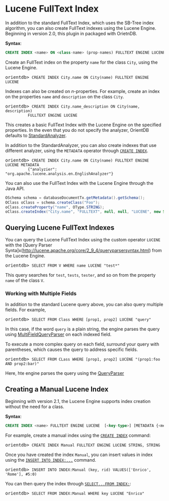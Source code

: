 # Lucene FullText Index

In addition to the standard FullText Index, which uses the SB-Tree index algorithm, you can also create FullText indexes using the Lucene Engine.  Beginning in version 2.0, this plugin in packaged with OrietnDB.

**Syntax**:

```sql
CREATE INDEX <name> ON <class-name> (prop-names) FULLTEXT ENGINE LUCENE
```

Create an FullText index on the property `name` for the class `City`, using the Lucene Engine.

<pre>
orientdb> <code class="lang-sql userinput">CREATE INDEX City.name ON City(name) FULLTEXT ENGINE LUCENE</code>
</pre>

Indexes can also be created on *n*-properties.  For example, create an index on the properties `name` and `description` on the class `City`.

<pre>
orientdb> <code class="lang-sql userinput">CREATE INDEX City.name_description ON City(name, description)
          FULLTEXT ENGINE LUCENE</code>
</pre>

This creates a basic FullText Index with the Lucene Engine on the specified properties.  In the even that you do not specify the analyzer, OrientDB defaults to [StandardAnalyzer](http://lucene.apache.org/core/4_7_0/analyzers-common/org/apache/lucene/analysis/standard/StandardAnalyzer.html).

In addition to the StandardAnalyzer, you can also create indexes that use different analyzer, using the `METADATA` operator through [`CREATE INDEX`](SQL-Create-Index.md).

<pre>
orientdb> <code class="lang-sql userinput">CREATE INDEX City.name ON City(name) FULLTEXT ENGINE LUCENE METADATA
          {"analyzier": "org.apache.lucene.analysis.en.EnglishAnalyzer"}</code>
</pre>

You can also use the FullText Index with the Lucene Engine through the Java API.

```java
OSchema schema = databaseDocumentTx.getMetadata().getSchema();
OClass oClass = schema.createClass("Foo");
oClass.createProperty("name", OType.STRING);
oClass.createIndex("City.name", "FULLTEXT", null, null, "LUCENE", new String[] { "name"});
```

## Querying Lucene FullText Indexes

You can query the Lucene FullText Index using the custom operator `LUCENE` with the [Query Parser Synta]x(http://lucene.apache.org/core/2_9_4/queryparsersyntax.html) from the Lucene Engine.

<pre>
orientdb> <code class='lang-sql userinput'>SELECT FROM V WHERE name LUCENE "test*"</code>
</pre>

This query searches for `test`, `tests`, `tester`, and so on from the property `name` of the class `V`.

### Working with Multiple Fields

In addition to the standard Lucene query above, you can also query multiple fields.  For example,

<pre>
orientdb> <code class="lang-sql userinput">SELECT FROM Class WHERE [prop1, prop2] LUCENE "query"</code>
</pre>

In this case, if the word `query` is a plain string, the engine parses the query using [MultiFieldQueryParser](http://lucene.apache.org/core/4_7_0/queryparser/org/apache/lucene/queryparser/classic/MultiFieldQueryParser.html) on each indexed field.

To execute a more complex query on each field, surround your query with parentheses, which causes the query to address specific fields.

<pre>
orientdb> <code class="lang-sql userinput">SELECT FROM CLass WHERE [prop1, prop2] LUCENE "(prop1:foo AND prop2:bar)"</code>
</pre>

Here, hte engine parses the query using the [QueryParser](http://lucene.apache.org/core/4_7_0/queryparser/org/apache/lucene/queryparser/classic/QueryParser.html)

## Creating a Manual Lucene Index

Beginning with version 2.1, the Lucene Engine supports index creation without the need for a class.

**Syntax**:

```sql
CREATE INDEX <name> FULLTEXT ENGINE LUCENE  [<key-type>] [METADATA {<metadata>}]
```

For example, create a manual index using the [`CREATE INDEX`](SQL-Create-Index.md) command:

<pre>
orientdb> <code class="lang-sql userinput">CREATE INDEX Manual FULLTEXT ENGINE LUCENE STRING, STRING</code>
</pre>

Once you have created the index `Manual`, you can insert values in index using the [`INSERT INTO INDEX:...`](SQL-Insert.md) command.

<pre>
orientdb> <code class="lang-sql userinput">INSERT INTO INDEX:Manual (key, rid) VALUES(['Enrico', 'Rome'], #5:0)</code>
</pre>

You can then query the index through [`SELECT...FROM INDEX:`](SQL-Query.md):

<pre>
orientdb> <code class="lang-sql userinput">SELECT FROM INDEX:Manual WHERE key LUCENE "Enrico"</code>
</pre>

